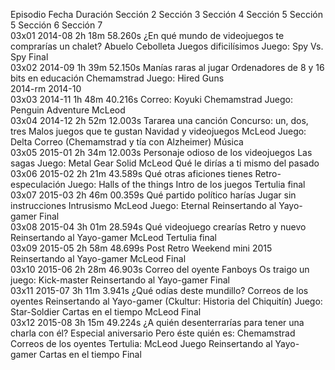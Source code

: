 Episodio	Fecha	Duración	Sección 2	Sección 3	Sección 4	Sección 5	Sección 5	Sección 6	Sección 7			
03x01	2014-08	2h 18m 58.260s	¿En qué mundo de videojuegos te comprarías un chalet?	Abuelo Cebolleta	Juegos dificilísimos	Juego: Spy Vs. Spy	Final					
03x02	2014-09	1h 39m 52.150s	Manías raras al jugar	Ordenadores de 8 y 16 bits en educación	Chemamstrad	Juego: Hired Guns						
2014-rm	2014-10											
03x03	2014-11	1h 48m 40.216s	Correo: Koyuki	Chemamstrad	Juego: Penguin Adventure	McLeod						
03x04	2014-12	2h 52m 12.003s	Tararea una canción	Concurso: un, dos, tres	Malos juegos que te gustan	Navidad y videojuegos	McLeod	Juego: Delta	Correo (Chemamstrad y tía con Alzheimer)	Música		
03x05	2015-01	2h 34m 12.003s	Personaje odioso de los videojuegos	Las sagas	Juego: Metal Gear Solid	McLeod	Qué le dirías a ti mismo del pasado					
03x06	2015-02	2h 21m 43.589s	Qué otras aficiones tienes	Retro-especulación	Juego: Halls of the things	Intro de los juegos	Tertulia final					
03x07	2015-03	2h 46m 00.359s	Qué partido político harías	Jugar sin instrucciones	Intrusismo	McLeod	Juego: Eternal	Reinsertando al Yayo-gamer	Final			
03x08	2015-04	3h 01m 28.594s	Qué videojuego crearías	Retro y nuevo	Reinsertando al Yayo-gamer	McLeod	Tertulia final					
03x09	2015-05	2h 58m 48.699s	Post Retro Weekend mini 2015				Reinsertando al Yayo-gamer	McLeod	Final			
03x10	2015-06	2h 28m 46.903s	Correo del oyente	Fanboys	Os traigo un juego: Kick-master	Reinsertando al Yayo-gamer	Final					
03x11	2015-07	3h 11m 3.941s	¿Qué odías deste mundillo?	Correos de los oyentes	Reinsertando al Yayo-gamer (Ckultur: Historia del Chiquitín)	Juego: Star-Soldier	Cartas en el tiempo	McLeod	Final			
03x12	2015-08	3h 15m 49.224s	¿A quién desenterrarías para tener una charla con él?	Especial aniversario	Pero éste quién es: Chemamstrad	Correos de los oyentes	Tertulia:	McLeod	Juego	Reinsertando al Yayo-gamer	Cartas en el tiempo	Final
